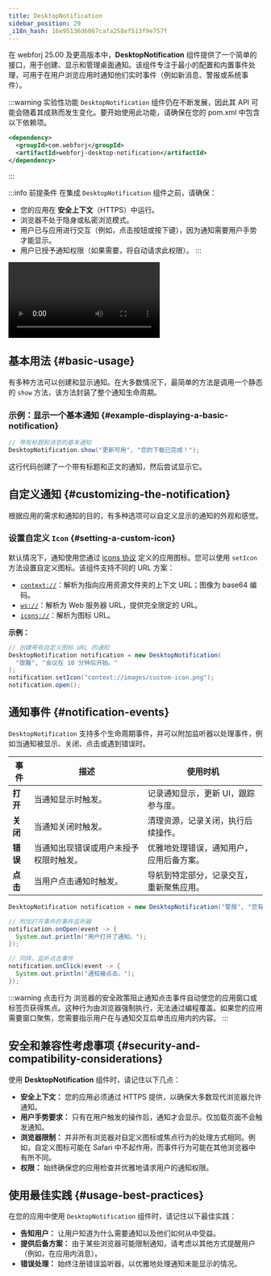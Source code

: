 ```yaml
---
title: DesktopNotification
sidebar_position: 29
_i18n_hash: 16e95136d6067cafa258ef513f9e757f
---
```

<DocChip chip='since' label='25.00' />
<DocChip chip='experimental' />
<JavadocLink type="desktop-notification" location="com/webforj/component/desktopnotification/DesktopNotification" top='true'/>

在 webforj 25.00 及更高版本中，**DesktopNotification** 组件提供了一个简单的接口，用于创建、显示和管理桌面通知。该组件专注于最小的配置和内置事件处理，可用于在用户浏览应用时通知他们实时事件（例如新消息、警报或系统事件）。

:::warning 实验性功能
`DesktopNotification` 组件仍在不断发展，因此其 API 可能会随着其成熟而发生变化。要开始使用此功能，请确保在您的 pom.xml 中包含以下依赖项。

```xml
<dependency>
  <groupId>com.webforj</groupId>
  <artifactId>webforj-desktop-notification</artifactId>
</dependency>
```
:::

:::info 前提条件
在集成 `DesktopNotification` 组件之前，请确保：

- 您的应用在 **安全上下文**（HTTPS）中运行。
- 浏览器不处于隐身或私密浏览模式。
- 用户已与应用进行交互（例如，点击按钮或按下键），因为通知需要用户手势才能显示。
- 用户已授予通知权限（如果需要，将自动请求此权限）。
:::

<div class="videos-container">
  <video controls>
    <source src="https://cdn.webforj.com/webforj-documentation/video/release/desktop_notifications.mp4" type="video/mp4"/>
  </video>
</div>

## 基本用法 {#basic-usage}

有多种方法可以创建和显示通知。在大多数情况下，最简单的方法是调用一个静态的 `show` 方法，该方法封装了整个通知生命周期。

### 示例：显示一个基本通知 {#example-displaying-a-basic-notification}

```java
// 带有标题和消息的基本通知
DesktopNotification.show("更新可用", "您的下载已完成！");
```

这行代码创建了一个带有标题和正文的通知，然后尝试显示它。

## 自定义通知 {#customizing-the-notification}

根据应用的需求和通知的目的，有多种选项可以自定义显示的通知的外观和感觉。

### 设置自定义 `Icon` {#setting-a-custom-icon}

默认情况下，通知使用您通过 [icons 协议](../managing-resources/assets-protocols#the-icons-protocol) 定义的应用图标。您可以使用 `setIcon` 方法设置自定义图标。该组件支持不同的 URL 方案：

- [`context://`](../managing-resources/assets-protocols#the-context-protocol)：解析为指向应用资源文件夹的上下文 URL；图像为 base64 编码。
- [`ws://`](../managing-resources/assets-protocols#the-webserver-protocol)：解析为 Web 服务器 URL，提供完全限定的 URL。
- [`icons://`](../managing-resources/assets-protocols#the-icons-protocol)：解析为图标 URL。

**示例：**

```java
// 创建带有自定义图标 URL 的通知
DesktopNotification notification = new DesktopNotification(
  "提醒", "会议在 10 分钟后开始。"
);
notification.setIcon("context://images/custom-icon.png");
notification.open();
```

## 通知事件 {#notification-events}

`DesktopNotification` 支持多个生命周期事件，并可以附加监听器以处理事件，例如当通知被显示、关闭、点击或遇到错误时。

| 事件                  | 描述                                                | 使用时机                                                |
|-----------------------------|-------------------------------------------------------|-----------------------------------------------------------|
| **打开** | 当通知显示时触发。                                | 记录通知显示，更新 UI，跟踪参与度。                       |
| **关闭**| 当通知关闭时触发。                               | 清理资源，记录关闭，执行后续操作。                         |
| **错误**| 当通知出现错误或用户未授予权限时触发。                 | 优雅地处理错误，通知用户，应用后备方案。                    |
| **点击**| 当用户点击通知时触发。                           | 导航到特定部分，记录交互，重新聚焦应用。                   |


```java
DesktopNotification notification = new DesktopNotification("警报", "您有一条新消息！")

// 附加打开事件的事件监听器
notification.onOpen(event -> {
  System.out.println("用户打开了通知。");
});

// 同样，监听点击事件
notification.onClick(event -> {
  System.out.println("通知被点击。");
});
```

:::warning 点击行为
浏览器的安全政策阻止通知点击事件自动使您的应用窗口或标签页获得焦点。这种行为由浏览器强制执行，无法通过编程覆盖。如果您的应用需要窗口聚焦，您需要指示用户在与通知交互后单击应用内的内容。
:::

## 安全和兼容性考虑事项 {#security-and-compatibility-considerations}

使用 **DesktopNotification** 组件时，请记住以下几点：

- **安全上下文：** 您的应用必须通过 HTTPS 提供，以确保大多数现代浏览器允许通知。
- **用户手势要求：** 只有在用户触发的操作后，通知才会显示。仅加载页面不会触发通知。
- **浏览器限制：** 并非所有浏览器对自定义图标或焦点行为的处理方式相同。例如，自定义图标可能在 Safari 中不起作用，而事件行为可能在其他浏览器中有所不同。
- **权限：** 始终确保您的应用检查并优雅地请求用户的通知权限。

## 使用最佳实践 {#usage-best-practices}

在您的应用中使用 `DesktopNotification` 组件时，请记住以下最佳实践：

- **告知用户：** 让用户知道为什么需要通知以及他们如何从中受益。
- **提供后备方案：** 由于某些浏览器可能限制通知，请考虑以其他方式提醒用户（例如，在应用内消息）。
- **错误处理：** 始终注册错误监听器，以优雅地处理通知未能显示的情况。
